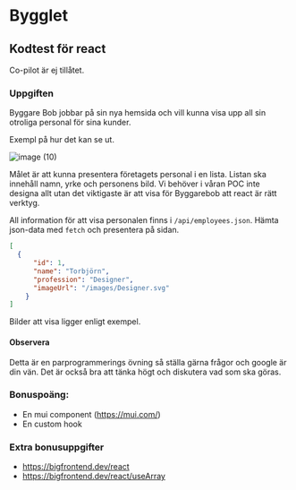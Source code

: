 # Bygglet

## Kodtest för react

Co-pilot är ej tillåtet.


### Uppgiften

Byggare Bob jobbar på sin nya hemsida och vill kunna visa upp all sin otroliga personal för sina kunder.

Exempl på hur det kan se ut.

![image (10)](https://user-images.githubusercontent.com/8349939/227497747-3fa1c49e-cbac-4c1f-bf3d-e85845f97c57.png)


Målet är att kunna presentera företagets personal i en lista. Listan ska innehåll namn, yrke och personens bild.
Vi behöver i våran POC inte designa allt utan det viktigaste är att visa för Byggarebob att react är rätt verktyg.

All information för att visa personalen finns i `/api/employees.json`. Hämta json-data med `fetch` och presentera på sidan. 

```json
[
  {
      "id": 1,
      "name": "Torbjörn",
      "profession": "Designer",
      "imageUrl": "/images/Designer.svg"
    }
]
```

Bilder att visa ligger enligt exempel.

#### Observera
Detta är en parprogrammerings övning så ställa gärna frågor och google är din vän. Det är också bra att tänka högt och diskutera vad som ska göras.

### Bonuspoäng:
 - En mui component (https://mui.com/)
 - En custom hook

### Extra bonusuppgifter
 - https://bigfrontend.dev/react
 - https://bigfrontend.dev/react/useArray

